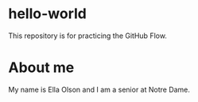 # hello-world
This repository is for practicing the GitHub Flow.
# About me
My name is Ella Olson and I am a senior at Notre Dame. 
